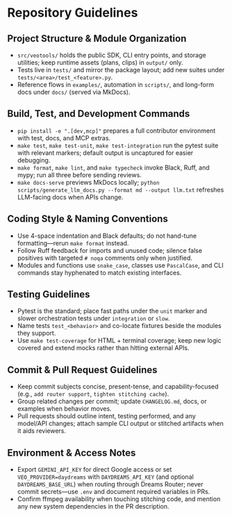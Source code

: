 # Repository Guidelines

## Project Structure & Module Organization
- `src/veotools/` holds the public SDK, CLI entry points, and storage utilities; keep runtime assets (plans, clips) in `output/` only.
- Tests live in `tests/` and mirror the package layout; add new suites under `tests/<area>/test_<feature>.py`.
- Reference flows in `examples/`, automation in `scripts/`, and long-form docs under `docs/` (served via MkDocs).

## Build, Test, and Development Commands
- `pip install -e ".[dev,mcp]"` prepares a full contributor environment with test, docs, and MCP extras.
- `make test`, `make test-unit`, `make test-integration` run the pytest suite with relevant markers; default output is uncaptured for easier debugging.
- `make format`, `make lint`, and `make typecheck` invoke Black, Ruff, and mypy; run all three before sending reviews.
- `make docs-serve` previews MkDocs locally; `python scripts/generate_llm_docs.py --format md --output llm.txt` refreshes LLM-facing docs when APIs change.

## Coding Style & Naming Conventions
- Use 4-space indentation and Black defaults; do not hand-tune formatting—rerun `make format` instead.
- Follow Ruff feedback for imports and unused code; silence false positives with targeted `# noqa` comments only when justified.
- Modules and functions use `snake_case`, classes use `PascalCase`, and CLI commands stay hyphenated to match existing interfaces.

## Testing Guidelines
- Pytest is the standard; place fast paths under the `unit` marker and slower orchestration tests under `integration` or `slow`.
- Name tests `test_<behavior>` and co-locate fixtures beside the modules they support.
- Use `make test-coverage` for HTML + terminal coverage; keep new logic covered and extend mocks rather than hitting external APIs.

## Commit & Pull Request Guidelines
- Keep commit subjects concise, present-tense, and capability-focused (e.g., `add router support`, `tighten stitching cache`).
- Group related changes per commit; update `CHANGELOG.md`, docs, or examples when behavior moves.
- Pull requests should outline intent, testing performed, and any model/API changes; attach sample CLI output or stitched artifacts when it aids reviewers.

## Environment & Access Notes
- Export `GEMINI_API_KEY` for direct Google access or set `VEO_PROVIDER=daydreams` with `DAYDREAMS_API_KEY` (and optional `DAYDREAMS_BASE_URL`) when routing through Dreams Router; never commit secrets—use `.env` and document required variables in PRs.
- Confirm ffmpeg availability when touching stitching code, and mention any new system dependencies in the PR description.
